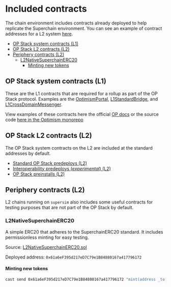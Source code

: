<!-- omit in toc -->
# Included contracts

The chain environment includes contracts already deployed to help replicate the Superchain environment. You can see an example of contract addresses for a L2 system [here](/docs/src/chain-environment/network-details/op-chain-a.md).

- [OP Stack system contracts (L1)](#op-stack-system-contracts-l1)
- [OP Stack L2 contracts (L2)](#op-stack-l2-contracts-l2)
- [Periphery contracts (L2)](#periphery-contracts-l2)
  - [L2NativeSuperchainERC20](#l2nativesuperchainerc20)
    - [Minting new tokens](#minting-new-tokens)


## OP Stack system contracts (L1)

These are the L1 contracts that are required for a rollup as part of the OP Stack protocol. Examples are the [OptimismPortal](https://github.com/ethereum-optimism/optimism/blob/develop/packages/contracts-bedrock/src/L1/OptimismPortal.sol), [L1StandardBridge](https://github.com/ethereum-optimism/optimism/blob/develop/packages/contracts-bedrock/src/L1/L1StandardBridge.sol), and [L1CrossDomainMessenger](https://github.com/ethereum-optimism/optimism/blob/develop/packages/contracts-bedrock/src/L1/L1CrossDomainMessenger.sol).

View examples of these contracts here the official [OP docs](https://docs.optimism.io/chain/addresses#ethereum-l1) or the source code [here in the Optimism monorepo](https://github.com/ethereum-optimism/optimism/tree/develop/packages/contracts-bedrock/src/L1)

## OP Stack L2 contracts (L2)

The OP Stack system contracts on the L2 are included at the standard addresses by default.

- [Standard OP Stack predeploys (L2)](https://specs.optimism.io/protocol/predeploys.html)
- [Interoperability predeploys (*experimental*) (L2)](https://specs.optimism.io/interop/predeploys.html)
- [OP Stack preinstalls (L2)](https://specs.optimism.io/protocol/preinstalls.html)


## Periphery contracts (L2)

L2 chains running on `supersim` also includes some useful contracts for testing purposes that are not part of the OP Stack by default.

### L2NativeSuperchainERC20

A simple ERC20 that adheres to the SuperchainERC20 standard. It includes permissionless minting for easy testing.

Source: [L2NativeSuperchainERC20.sol](/contracts/src/L2NativeSuperchainERC20.sol)

Deployed address: `0x61a6eF395d217eD7C79e1B84880167a417796172`

#### Minting new tokens

```bash
cast send 0x61a6eF395d217eD7C79e1B84880167a417796172 "mint(address _to, uint256 _amount)" $RECIPIENT_ADDRESS 1ether  --rpc-url $L2_RPC_URL
```
